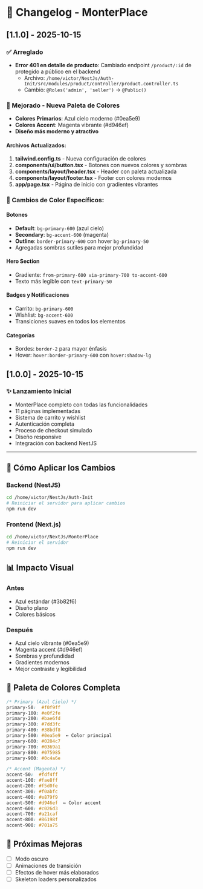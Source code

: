 # 📝 Changelog - MonterPlace

## [1.1.0] - 2025-10-15

### ✅ Arreglado
- **Error 401 en detalle de producto**: Cambiado endpoint `/product/:id` de protegido a público en el backend
  - Archivo: `/home/victor/NestJs/Auth-Init/src/modules/product/controller/product.controller.ts`
  - Cambio: `@Roles('admin', 'seller')` → `@Public()`

### 🎨 Mejorado - Nueva Paleta de Colores
- **Colores Primarios**: Azul cielo moderno (#0ea5e9)
- **Colores Accent**: Magenta vibrante (#d946ef)
- **Diseño más moderno y atractivo**

#### Archivos Actualizados:
1. **tailwind.config.ts** - Nueva configuración de colores
2. **components/ui/button.tsx** - Botones con nuevos colores y sombras
3. **components/layout/header.tsx** - Header con paleta actualizada
4. **components/layout/footer.tsx** - Footer con colores modernos
5. **app/page.tsx** - Página de inicio con gradientes vibrantes

### 🎯 Cambios de Color Específicos:

#### Botones
- **Default**: `bg-primary-600` (azul cielo)
- **Secondary**: `bg-accent-600` (magenta)
- **Outline**: `border-primary-600` con hover `bg-primary-50`
- Agregadas sombras sutiles para mejor profundidad

#### Hero Section
- Gradiente: `from-primary-600 via-primary-700 to-accent-600`
- Texto más legible con `text-primary-50`

#### Badges y Notificaciones
- Carrito: `bg-primary-600`
- Wishlist: `bg-accent-600`
- Transiciones suaves en todos los elementos

#### Categorías
- Bordes: `border-2` para mayor énfasis
- Hover: `hover:border-primary-600` con `hover:shadow-lg`

## [1.0.0] - 2025-10-15

### ✨ Lanzamiento Inicial
- MonterPlace completo con todas las funcionalidades
- 11 páginas implementadas
- Sistema de carrito y wishlist
- Autenticación completa
- Proceso de checkout simulado
- Diseño responsive
- Integración con backend NestJS

---

## 🚀 Cómo Aplicar los Cambios

### Backend (NestJS)
```bash
cd /home/victor/NestJs/Auth-Init
# Reiniciar el servidor para aplicar cambios
npm run dev
```

### Frontend (Next.js)
```bash
cd /home/victor/NextJs/MonterPlace
# Reiniciar el servidor
npm run dev
```

## 📊 Impacto Visual

### Antes
- Azul estándar (#3b82f6)
- Diseño plano
- Colores básicos

### Después
- Azul cielo vibrante (#0ea5e9)
- Magenta accent (#d946ef)
- Sombras y profundidad
- Gradientes modernos
- Mejor contraste y legibilidad

## 🎨 Paleta de Colores Completa

```css
/* Primary (Azul Cielo) */
primary-50:  #f0f9ff
primary-100: #e0f2fe
primary-200: #bae6fd
primary-300: #7dd3fc
primary-400: #38bdf8
primary-500: #0ea5e9  ← Color principal
primary-600: #0284c7
primary-700: #0369a1
primary-800: #075985
primary-900: #0c4a6e

/* Accent (Magenta) */
accent-50:  #fdf4ff
accent-100: #fae8ff
accent-200: #f5d0fe
accent-300: #f0abfc
accent-400: #e879f9
accent-500: #d946ef  ← Color accent
accent-600: #c026d3
accent-700: #a21caf
accent-800: #86198f
accent-900: #701a75
```

## 🔄 Próximas Mejoras

- [ ] Modo oscuro
- [ ] Animaciones de transición
- [ ] Efectos de hover más elaborados
- [ ] Skeleton loaders personalizados
